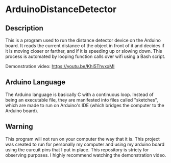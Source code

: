 # ArduinoDistanceDetector

## Description
This is a program used to run the distance detector device on the Arduino board. It reads the current distance of the object in front of it and decides if it is moving closer or farther, and if it is speeding up or slowing down. This process is automated by looping function calls over wifi using a Bash script.

Demonstration video: https://youtu.be/KhI5ThvxxMI

## Arduino Language
The Arduino language is basically C with a continuous loop. Instead of being an executable file, they are manifested into files called "sketches", which are made to run on Arduino's IDE (which bridges the computer to the Arduino board).

## Warning
This program will not run on your computer the way that it is. This project was created to run for personally my computer and using my arduino board using the curcuit pins that I put in place. This repository is stricty for observing purposes. I highly recommend watching the demonstration video.
